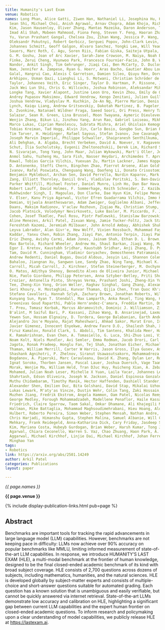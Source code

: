 ```yaml
---
title: Humanity's Last Exam
venue: Robotics
names: Long Phan, Alice Gatti, Ziwen Han, Nathaniel Li, Josephina Hu, Hugh Zhang,
  Sean Shi, Michael Choi, Anish Agrawal, Arnav Chopra, Adam Khoja, Richard Ren, Ryan
  Kim, Jason Hausenloy, Oliver Zhang, Mantas Mazeika, Daron Anderson, Tung Nguyen,
  Imad Ali Shah, Mobeen Mahmood, Fiona Feng, Steven Y. Feng, Haoran Zhao, Michael
  Yu, Varun Prashant Gangal, Chelsea Zou, Zihan Wang, Jessica P. Wang, Pawan Kumar,
  Oleksandr Pokutnyi, Robert Gerbicz, Serguei Popov, John-Clark Levin, Mstyslav Kazakov,
  Johannes Schmitt, Geoff Galgon, Alvaro Sanchez, Yongki Lee, Will Yeadon, Scott C.
  Sauers, Marc Roth, C. Agu, Soren Riis, Fabian Giska, Saiteja Utpala, Zachary Giboney,
  G. M. Goshu, Joan of Arc Xavier, Sarah-Jane Crowson, M. Naiya, Noah Burns, Lennart
  Finke, Zerui Cheng, Hyunwoo Park, Francesco Fournier-Facio, John B. Wydallis, M.
  Nandor, Ankit Singh, Tim Gehrunger, Jiaqi Cai, Ben McCarty, D. Duclosel, Jungbae
  Nam, Jennifer A. Zampese, Ryan G. Hoerr, Aras Bacho, Gautier Abou Loume, Abdallah
  Galal, Hangrui Cao, Alexis C Garretson, Damien Sileo, Qiuyu Ren, Doru Cojoc, Pavel
  Arkhipov, Usman Qazi, Lianghui Li, S. Motwani, Christian Schröder de Witt, Edwin
  Taylor, Johannes Veith, Eric Singer, Taylor D. Hartman, P. Rissone, Jaehyeok Jin,
  Jack Wei Lun Shi, Chris G. Willcocks, Joshua Robinson, Aleksandar Mikov, Ameya Prabhu,
  Longke Tang, Xavier Alapont, Justine Leon Uro, Kevin Zhou, Emily de Oliveira Santos,
  Andrey Pupasov Maksimov, Edward Vendrow, Kengo Zenitani, Julien Guillod, Yuqi Li,
  Joshua Vendrow, Vladyslav M. Kuchkin, Ze-An Ng, Pierre Marion, Denis Efremov, Jayson
  Lynch, Kaiqu Liang, Andrew Gritsevskiy, Dakotah Martinez, B. Pageler, Nicholas Crispino,
  D. Zvonkine, Natanael Wildner Fraga, Saeed Soori, Ori Press, Henry Tang, Julian
  Salazar, Sean R. Green, Lina Brussel, Moon Twayana, Aymeric Dieuleveut, T. R. Rogers,
  Wenjin Zhang, Bikun Li, Jinzhou Yang, Arun Rao, Gabriel Loiseau, Mikhail Kalinin,
  Marco Lukas, Ciprian Manolescu, Subrata Mishra, Ariel Ghislain Kemogne Kamdoum,
  Tobias Kreiman, Tad Hogg, Alvin Jin, Carlo Bosio, Gongbo Sun, Brian P. Coppola,
  Tim Tarver, H. Heidinger, Rafael Sayous, Stefan Ivanov, Joe Cavanagh, Jiawei Shen,
  Joseph Marvin Imperial, Philippe Schwaller, Shaipranesh Senthilkuma, Andrés M Bran,
  Ali Dehghan, A. Algaba, Brecht Verbeken, David A. Noever, V. RagavendranP, Lisa
  Schut, Ilia Sucholutsky, Evgenii Zheltonozhskii, Derek Lim, Richard Stanley, Shankar
  N. Sivarajan, Tong Yang, John Maar, Julian Wykowski, Mart'i Oller, Jennifer Sandlin,
  Anmol Sahu, Yuzheng Hu, Sara Fish, Nasser Heydari, Archimedes T. Apronti, Kaivalya
  Rawal, Tobías García Vilchis, Yuexuan Zu, Martin Lackner, James Koppel, Jeremy Nguyen,
  D. Antonenko, Steffi Chern, Bingchen Zhao, Pierrot Arsene, Alan Goldfarb, Sergey
  Ivanov, Rafal Poswiata, Chenguang Wang, Daofeng Li, Donato Crisostomi, Donato Crisostomi,
  Benjamin Myklebust, Archan Sen, David Perrella, Nurdin Kaparov, Mark H Inlow, Allen
  Zang, Elliott Thornley, Daniil Orel, Vladislav Poritski, S. Ben-David, Zachary Berger,
  Parker Whitfill, Michael Foster, Daniel Munro, Linh Ho, Dan Bar Hava, Aleksey Kuchkin,
  Robert Lauff, David Holmes, F. Sommerhage, Keith Schneider, Z. Kazibwe, Nate Stambaugh,
  Mukhwinder Singh, I. Magoulas, Don Clarke, Dae Hyun Kim, Felipe Meneguitti Dias,
  V. Elser, Kanu Priya Agarwal, Victor Efren Guadarrama Vilchis, Immo Klose, Christoph
  Demian, Ujjwala Anantheswaran, Adam Zweiger, Guglielmo Albani, Jeffery Li, Nicolas
  Daans, Maksim Radionov, V'aclav Rozhovn, Ziqiao Ma, Christian Stump, Mohammed Berkani,
  Jacob Platnick, Volodymyr Nevirkovets, Luke Basler, M. Piccardo, F. Jeanplong, Niv
  Cohen, Josef Tkadlec, Paul Rosu, Piotr Padlewski, Stanislaw Barzowski, Kyle Montgomery,
  Aline Menezes, Arkil Patel, Zixuan Wang, Jamie Tucker-Foltz, Jack Stade, Tom Goertzen,
  Fereshteh Kazemi, Jeremiah Milbauer, John Arnold Ambay, Abhishek Shukla, Yan Carlos
  Leyva Labrador, Alan Givr'e, Hew Wolff, Vivien Rossbach, Muhammad Fayez Aziz, Y.
  Kaddar, Yanxu Chen, Robin Zhang, Jiayi Pan, Antonio Terpin, Jiayi Pan, Hailey Schoelkopf,
  Eric Zheng, Avishy Carmi, Adam Jones, Jainam Shah, Ethan D. L. Brown, Kelin Zhu,
  Max Bartolo, Richard Wheeler, Andrew Ho, Shaul Barkan, Jiaqi Wang, Martin Stehberger,
  Egor I. Kretov, Kaustubh Sridhar, Kaustubh Sridhar, Anji Zhang, D. Pyda, Joanna
  Tam, David M. Cunningham, Vladimir Goryachev, Demosthenes Patramanis, Michael Krause,
  Andrew Redenti, Daniel Bugas, David Aldous, Jesyin Lai, Shannon Coleman, Mohsen
  Bahaloo, Jiangnan Xu, Sangwon Lee, Sandy Zhao, Ning Tang, Michael K. Cohen, Micah
  Carroll, Micah Carroll, J. Kirchner, Stefan Steinerberger, M. Ovchynnikov, Jason
  O. Matos, Adithya Shenoy, Benedito Alves de Oliveira Junior, Michael Wang, Yuzhou
  Nie, Paolo Giordano, Philipp Petersen, Anna Sztyber-Betley, Priti Shukla, Jonathan
  Crozier, Antonella Pinto, Shreyas Verma, Prashant Joshi, Zheng-Xin Yong, Allison
  Tee, Zheng-Xin Yong, Orion Weller, Raghav Singhal, Gang Zhang, Alexander Ivanov,
  Seri Khoury, H. Mostaghimi, Kunvar Thaman, Qijia Chen, Tran Quoc Kh'anh, Jacob Loader,
  Stefano Cavalleri, Hannah Szlyk, Zachary Brown, Jonathan Roberts, William Alley,
  Kunyang Sun, Ryan T. Stendall, Max Lamparth, Anka Reuel, Ting Wang, Hanmeng Xu,
  Sreenivas Goud Raparthi, Pablo Hern'andez-C'amara, Freddie Martin, Dmitry Malishev,
  T. Preu, Tomasz Korbak, Marcus Abramovitch, Dominic J. Williamson, Ziye Chen, Bir'o
  B'alint, M Saiful Bari, P. Kassani, Zihao Wang, B. Ansarinejad, Laxman Prasad Goswami,
  Yewen Sun, Hossam Elgnainy, D. Tordera, George Balabanian, Earth Anderson, L. Kvistad,
  Alejandro Jos'e Moyano, Rajat Maheshwari, Ahmad Sakor, Murat Eron, Isaac C. McAlister,
  Javier Gimenez, Innocent Enyekwe, Andrew Favre D.O., Shailesh Shah, Xiaoxiang Zhou,
  Firuz Kamalov, Ronald Clark, S. Abdoli, Tim Santens, Khalida Meer, Harrison K Wang,
  K. Ramakrishnan, Evan Chen, A. Tomasiello, G. Luca, Shi-Zhuo Looi, Vinh-Kha Le,
  Noam Kolt, Niels Mundler, Avi Semler, Emma Rodman, Jacob Drori, Carl J Fossum, Milind
  Jagota, Ronak Pradeep, Honglu Fan, Tej Shah, Jonathan Eicher, Michael Chen, Kushal
  Thaman, William Merrill, Carter W Harris, Jason Gross, Ilya Gusev, Asankhaya Sharma,
  Shashank Agnihotri, P. Zhelnov, Siranut Usawasutsakorn, Mohammadreza Mofayezi, Sergei
  Bogdanov, A. Piperski, Marc Carauleanu, David K. Zhang, Dylan Ler, Roman Leventov,
  Ignat Soroko, Thorben Jansen, Pascal Lauer, Joshua Duersch, Vage Taamazyan, Wiktor
  Morak, Wenjie Ma, William Held, Tran DJuc Huy, Ruicheng Xian, A. Zebaze, Mohanad
  Mohamed, Julian Noah Leser, Michelle X Yuan, Laila Yacar, Johannes Lengler, Hossein
  Shahrtash, Edson Oliveira, Joseph W. Jackson, Daniel Espinosa Gonzalez, Andy Zou,
  Muthu Chidambaram, Timothy Manik, Hector Haffenden, Dashiell Stander, A. Dasouqi,
  Alexander Shen, Emilien Duc, Bita Golshani, David Stap, Mikalai Uzhou, A. B. Zhidkovskaya,
  Lukas Lewark, M'aty'as Vincze, Dustin Wehr, Colin Tang, Zaki Hossain, Shaun Phillips,
  Muzhen Jiang, Fredrik Ekstrom, Angela Hammon, Oam Patel, Nicolas Remy, Faraz Farhidi,
  George Medley, Forough Mohammadzadeh, Madellene Penaflor, Haile Kassahun, Alena
  Friedrich, Claire Sparrow, Taom Sakal, Omkar Dhamane, Ali Khajegili Mirabadi, Eric
  Hallman, Mike Battaglia, Mohammad Maghsoudimehrabani, Hieu Hoang, Alon Amit, Dave
  Hulbert, Roberto Pereira, Simon Weber, Stephen Mensah, Nathan Andre, Anton Peristyy,
  Chris Harjadi, Himanshu Gupta, Stephen Malina, Samuel Albanie, Will Cai, Mustafa
  Mehkary, Frank Reidegeld, Anna-Katharina Dick, Cary Friday, Jasdeep Sidhu, Wanyoung
  Kim, Mariana Costa, Hubeyb Gurdogan, Brian Weber, Harsh Kumar, Tong Jiang, Arunim
  Agarwal, Chiara Ceconello, Warren S. Vaz, Chao Zhuang, Haon Park, A. Tawfeek, Daattavya
  Aggarwal, Michael Kirchhof, Linjie Dai, Michael Kirchhof, Johan Ferret, Yuzhou Wang,
  Minghao Yan
tags:
- Robotics
link: https://arxiv.org/abs/2501.14249
author: Arkil Patel
categories: Publications
layout: paper

---
```


*{{ page.names }}*

**{{ page.venue }}**

{% include display-publication-links.html pub=page %}

## Abstract

Benchmarks are important tools for tracking the rapid advancements in large language model (LLM) capabilities. However, benchmarks are not keeping pace in difficulty: LLMs now achieve over 90% accuracy on popular benchmarks like MMLU, limiting informed measurement of state-of-the-art LLM capabilities. In response, we introduce HUMANITY’S LAST EXAM (HLE), a multi-modal benchmark at the frontier of human knowledge, designed to be the final closed-ended academic benchmark of its kind with broad subject coverage. HLE consists of 2,700 questions across dozens of subjects, including mathematics, humanities, and the natural sciences. HLE is developed globally by subject-matter experts and consists of multiple-choice and short-answer questions suitable for automated grading. Each question has a known solution that is unambiguous and easily verifiable, but cannot be quickly answered via internet retrieval. State-of-the-art LLMs demonstrate low accuracy and calibration on HLE, highlighting a significant gap between current LLM capabilities and the expert human frontier on closed-ended academic questions. To inform research and policymaking upon a clear understanding of model capabilities, we publicly release HLE at https://lastexam.ai.